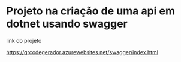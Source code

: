 # Projeto na criação de uma api em dotnet usando swagger


link do projeto

https://qrcodegerador.azurewebsites.net/swagger/index.html

